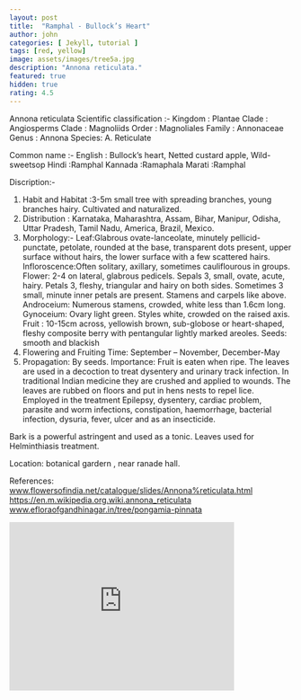 ```yaml
---
layout: post
title:  "Ramphal - Bullock’s Heart"
author: john
categories: [ Jekyll, tutorial ]
tags: [red, yellow]
image: assets/images/tree5a.jpg
description: "Annona reticulata."
featured: true
hidden: true
rating: 4.5
---
```


Annona reticulata
Scientific classification :- 
Kingdom  :   Plantae
Clade :          Angiosperms
Clade :          Magnoliids
Order :         Magnoliales
Family :        Annonaceae
Genus  :        Annona
Species:        A. Reticulate

Common name :- 
English :      Bullock’s heart, Netted custard apple, Wild-sweetsop
Hindi :Ramphal
Kannada :Ramaphala
Marati :Ramphal

Discription:-
1. Habit and Habitat :3-5m small tree with spreading branches,    young branches hairy. Cultivated and naturalized.
2. Distribution : Karnataka, Maharashtra, Assam, Bihar, Manipur, Odisha, Uttar Pradesh, Tamil Nadu, America, Brazil, Mexico. 
3. Morphology:-
Leaf:Glabrous ovate-lanceolate, minutely pellicid-punctate,                                                                                                   petolate, rounded at the base, transparent dots present,  upper surface without hairs, the lower surface with a few scattered hairs. 
Infloroscence:Often solitary, axillary, sometimes cauliflourous     in groups.
Flower:  2-4 on lateral, glabrous pedicels. Sepals 3, small, ovate, acute, hairy. Petals 3, fleshy, triangular and hairy on both sides. Sometimes 3 small, minute inner petals are present. Stamens and carpels like above. 
Androceium: Numerous stamens, crowded, white less than 1.6cm long.
Gynoceium: Ovary light green. Styles white, crowded on the raised axis.
Fruit : 10-15cm across, yellowish brown, sub-globose or heart-shaped, fleshy composite berry with pentangular lightly marked areoles. 
Seeds: smooth and blackish
4. Flowering and Fruiting Time: September – November, December-May
5. Propagation: By seeds.
  Importance:
Fruit is eaten when ripe. 
The leaves are used in a decoction to treat dysentery and urinary track infection.
In traditional Indian medicine they are crushed and applied to wounds. 
The leaves are rubbed on floors and put in hens nests to repel lice. Employed in the treatment Epilepsy, dysentery, cardiac problem, parasite and worm infections, constipation, haemorrhage, bacterial infection, dysuria, fever, ulcer and as an insecticide.

Bark is a powerful astringent and used as a tonic. 
Leaves used for Helminthiasis treatment.

Location: botanical gardern , near ranade hall.

References: 
	www.flowersofindia.net/catalogue/slides/Annona%reticulata.html
	https://en.m.wikipedia.org.wiki.annona_reticulata
	www.efloraofgandhinagar.in/tree/pongamia-pinnata

<iframe src="https://www.google.com/maps/embed?pb=!1m18!1m12!1m3!1d1192.0195020216684!2d74.50710782923217!3d15.832778999314225!2m3!1f0!2f0!3f0!3m2!1i1024!2i768!4f13.1!3m3!1m2!1s0x0%3A0x0!2zMTXCsDQ5JzU4LjAiTiA3NMKwMzAnMjcuNiJF!5e1!3m2!1sen!2sin!4v1565022914498!5m2!1sen!2sin" width="400" height="300" frameborder="0" style="border:0" allowfullscreen></iframe>
